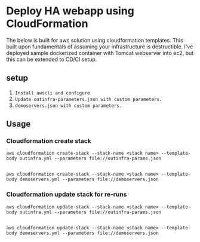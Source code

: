 # Deploy HA webapp using CloudFormation
The below is built for aws solution using cloudformation templates. This built upon fundamentals of assuming your infrastructure is destructible. I've deployed sample dockerized container with Tomcat webserver into ec2, but this can be extended  to CD/CI setup.

## setup
1. `Install awscli and configure`
2. `Update outinfra-parameters.json with custom parameters.`
3. `demoservers.json with custom parameters.`

## Usage
###  Cloudformation create stack
```
aws cloudformation create-stack --stack-name <stack name> --template-body outinfra.yml --parameters file://outinfra-params.json


aws cloudformation create-stack --stack-name <stack name> --template-body demoservers.yml --parameters file://demoservers.json
```
### Cloudformation update stack for re-runs
```
aws cloudformation update-stack --stack-name <stack name> --template-body outinfra.yml --parameters file://outinfra-params.json


aws cloudformation update-stack --stack-name <stack name> --template-body demoservers.yml --parameters file://demoservers.json
```




